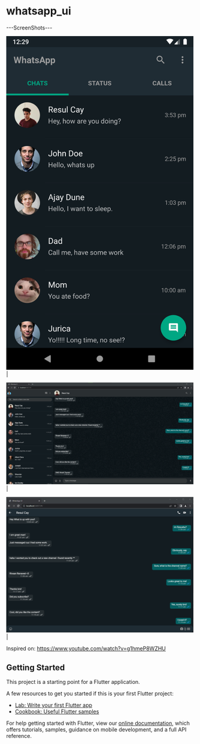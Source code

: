 # whatsapp_ui

---ScreenShots---

<img src="assets/1.png" width="500">  |



<img src="assets/2.png" width="500">  | 



<img src="assets/3.png" width="500">  |

Inspired on: https://www.youtube.com/watch?v=g1hmeP8WZHU

## Getting Started

This project is a starting point for a Flutter application.

A few resources to get you started if this is your first Flutter project:

- [Lab: Write your first Flutter app](https://flutter.dev/docs/get-started/codelab)
- [Cookbook: Useful Flutter samples](https://flutter.dev/docs/cookbook)

For help getting started with Flutter, view our
[online documentation](https://flutter.dev/docs), which offers tutorials,
samples, guidance on mobile development, and a full API reference.
